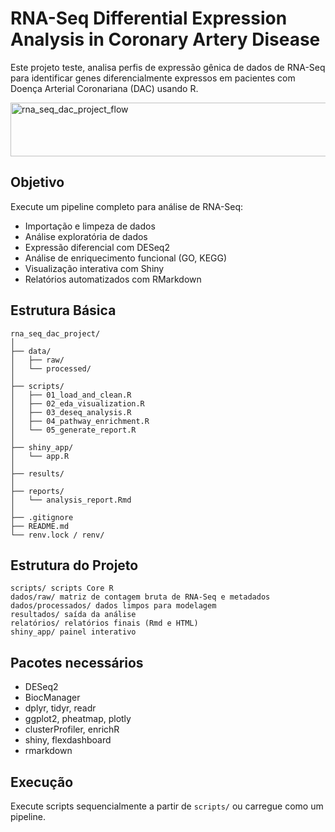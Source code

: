 # RNA-Seq Differential Expression Analysis in Coronary Artery Disease

Este projeto teste, analisa perfis de expressão gênica de dados de RNA-Seq para identificar genes diferencialmente expressos em pacientes com Doença Arterial Coronariana (DAC) usando R.

<img width="960" height="86" alt="rna_seq_dac_project_flow" src="https://github.com/user-attachments/assets/2fc846fa-9f34-4273-979b-5c11786f9a9c" />

## Objetivo

Execute um pipeline completo para análise de RNA-Seq:
- Importação e limpeza de dados
- Análise exploratória de dados
- Expressão diferencial com DESeq2
- Análise de enriquecimento funcional (GO, KEGG)
- Visualização interativa com Shiny
- Relatórios automatizados com RMarkdown

## Estrutura Básica

```
rna_seq_dac_project/
│
├── data/
│   ├── raw/
│   └── processed/
│
├── scripts/
│   ├── 01_load_and_clean.R
│   ├── 02_eda_visualization.R
│   ├── 03_deseq_analysis.R
│   ├── 04_pathway_enrichment.R
│   └── 05_generate_report.R
│
├── shiny_app/
│   └── app.R
│
├── results/
│
├── reports/
│   └── analysis_report.Rmd
│
├── .gitignore
├── README.md
└── renv.lock / renv/
```

## Estrutura do Projeto

```
scripts/ scripts Core R
dados/raw/ matriz de contagem bruta de RNA-Seq e metadados
dados/processados/ dados limpos para modelagem
resultados/ saída da análise
relatórios/ relatórios finais (Rmd e HTML)
shiny_app/ painel interativo
```

## Pacotes necessários

- DESeq2
- BiocManager
- dplyr, tidyr, readr
- ggplot2, pheatmap, plotly
- clusterProfiler, enrichR
- shiny, flexdashboard
- rmarkdown

## Execução

Execute scripts sequencialmente a partir de `scripts/` ou carregue como um pipeline.

